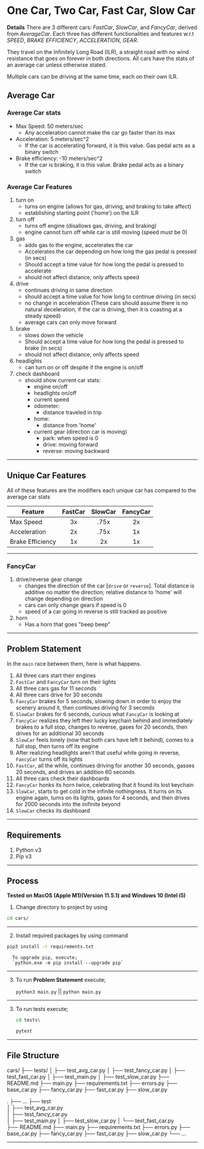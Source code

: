 # One Car, Two Car, Fast Car, Slow Car

**Details**
There are 3 different cars: _FastCar_, _SlowCar_, and _FancyCar_, derived from _AverageCar_. Each three has different functionalities and features w.r.t *SPEED*, *BRAKE EFFICIENCY*, *ACCELERATION*, *GEAR*. 

They travel on the Infinitely Long Road (ILR), a straight road with no wind resistance that goes on forever in both directions.
All cars have the stats of an average car unless otherwise stated.

Multiple cars can be driving at the same time, each on their own ILR. 

## Average Car

### Average Car stats

- Max Speed: 50 meters/sec
  - Any acceleration cannot make the car go faster than its max
- Acceleration: 5 meters/sec^2
  - If the car is accelerating forward, it is this value. Gas pedal acts as a binary switch
- Brake efficiency: -10 meters/sec^2
  - If the car is braking, it is this value. Brake pedal acts as a binary switch

### Average Car Features

1. turn on
   - turns on engine (allows for gas, driving, and braking to take affect)
   - establishing starting point ('home') on the ILR
2. turn off
   - turns off engine (disallows gas, driving, and braking)
   - engine cannot turn off while car is still moving (speed must be 0)
3. gas
   - adds gas to the engine, accelerates the car
   - Accelerates the car depending on how long the gas pedal is pressed (in secs)
   - Should accept a time value for how long the pedal is pressed to accelerate
   - should not affect distance, only affects speed
4. drive
   - continues driving in same direction
   - should accept a time value for how long to continue driving (in secs)
   - no change in acceleration (These cars should assume there is no natural deceleration, if the car is driving, then it is coasting at a steady speed)
   - average cars can only move forward
5. brake
   - slows down the vehicle
   - Should accept a time value for how long the pedal is pressed to brake (in secs)
   - should not affect distance, only affects speed
6. headlights
   - can turn on or off despite if the engine is on/off
7. check dashboard
   - should show current car stats:
     - engine on/off
     - headlights on/off
     - current speed
     - odometer:
       - distance traveled in trip
     - home:
       - distance from 'home'
     - current gear (direction car is moving)
       - park: when speed is 0
       - drive: moving forward
       - reverse: moving backward

---

## Unique Car Features

All of these features are the modifiers each unique car has compared to the average car stats

| Feature          | FastCar | SlowCar | FancyCar |
| ---------------- | :-----: | :-----: | :------: |
| Max Speed        |   3x    |  .75x   |    2x    |
| Acceleration     |   2x    |  .75x   |    1x    |
| Brake Efficiency |   1x    |   2x    |    1x    |

---

### FancyCar

1. drive/reverse gear change
   - changes the direction of the car [`drive` or `reverse`]. Total distance is additive no matter the direction; relative distance to 'home' will change depending on direction
   - cars can only change gears if speed is 0
   - speed of a car going in reverse is still tracked as positive
2. horn
   - Has a horn that goes "beep beep"

---

## Problem Statement

In the `main` race between them, here is what happens.

1. All three cars start their engines
2. `FastCar` and `FancyCar` turn on their lights
3. All three cars gas for 11 seconds
4. All three cars drive for 30 seconds
5. `FancyCar` brakes for 5 seconds, slowing down in order to enjoy the scenery around it, then continues driving for 3 seconds
6. `SlowCar` brakes for 6 seconds, curious what `FancyCar` is looking at
7. `FancyCar` realizes they left their lucky keychain behind and immediately brakes to a full stop, changes to reverse, gases for 20 seconds, then drives for an additional 30 seconds
8. `SlowCar` feels lonely (now that both cars have left it behind), comes to a full stop, then turns off its engine
9. After realizing headlights aren't that useful while going in reverse, `FancyCar` turns off its lights
10. `FastCar`, all the while, continues driving for another 30 seconds, gasses 20 seconds, and drives an addition 60 seconds
11. All three cars check their dashboards
12. `FancyCar` honks its horn twice, celebrating that it found its lost keychain
13. `SlowCar`, starts to get cold in the infinite nothingness. It turns on its engine again, turns on its lights, gases for 4 seconds, and then drives for 2000 seconds into the inifinite beyond
14. `SlowCar` checks its dashboard

---

## Requirements
1. Python v3
2. Pip v3

---

## Process 

**Tested on MacOS (Apple M1)(Version 11.5.1) and Windows 10 (Intel i5)**

1. Change directory to project by using
```bash
cd cars/
```

---

2. Install required packages by using command
```bash
pip3 install -r requirements.txt
```

      To upgrade pip, execute;
      `python.exe -m pip install --upgrade pip`

---

3. To run **Problem Statement** execute;

    `python3 main.py` || `python main.py`

---

3. To run tests execute;

    ```bash
    cd tests\
    ```
    ```bash
    pytest
    ```

---

## File Structure

cars/
├── tests/
│   ├── test_avg_car.py
│   ├── test_fancy_car.py
│   ├── test_fast_car.py
│   ├── test_main.py
│   ├── test_slow_car.py
├── README.md
├── main.py
├── requirements.txt
├── errors.py
├── base_car.py
├── fancy_car.py
├── fast_car.py
├── slow_car.py


.
   ├── ...
   ├── test                    
   │   ├── test_avg_car.py          
   │   ├── test_fancy_car.py         
   │   ├── test_main.py
   │   ├── test_slow_car.py
   │   └── test_fast_car.py               
   ├── README.md
   ├── main.py
   ├── requirements.txt
   ├── errors.py
   ├── base_car.py
   ├── fancy_car.py
   ├── fast_car.py
   ├── slow_car.py
   └── ...

---
